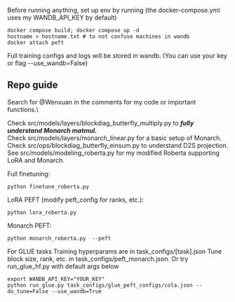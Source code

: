 Before running anything, set up env by running (the docker-compose.yml uses my WANDB_API_KEY by default)
```
docker compose build; docker compose up -d
hostname > hostname.txt # to not confuse machines in wandb
docker attach peft
```
Full training configs and logs will be stored in wandb. (You can use your key or flag --use_wandb=False)

## Repo guide
Search for @Wenxuan in the comments for my code or important functions.\

Check src/models/layers/blockdiag_butterfly_multiply.py to ***fully understand Monarch matmul.***\
Check src/models/layers/monarch_linear.py for a basic setup of Monarch.\
Check src/ops/blockdiag_butterfly_einsum.py to understand D2S projection.\
See src/models/modeling_roberta.py for my modified Roberta supporting LoRA and Monarch.

Full finetuning: 
```
python finetune_roberta.py 
```
LoRA PEFT (modify peft_config for ranks, etc.): 
```
python lora_roberta.py 
```
Monarch PEFT: 
``` 
python monarch_roberta.py  --peft
```
For GLUE tasks 
Training hyperparams are in task_configs/[task].json
Tune block size, rank, etc. in task_configs/peft_monarch.json.
Or try run_glue_hf.py with default args below
```
export WANDB_API_KEY="YOUR_KEY"
python run_glue.py task_configs/glue_peft_configs/cola.json --do_tune=False --use_wandb=True 
```
